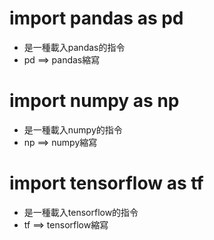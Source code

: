 # import pandas as pd
- 是一種載入pandas的指令
- pd ==> pandas縮寫
# import numpy as np
- 是一種載入numpy的指令
- np ==> numpy縮寫
# import tensorflow as tf
- 是一種載入tensorflow的指令
- tf ==> tensorflow縮寫
